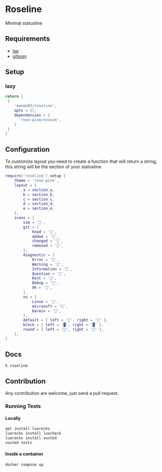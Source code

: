 # Roseline

Minimal statusline

## Requirements

- [lsp](neovim/nvim-lspconfig)
- [gitsign](https://github.com/lewis6991/gitsigns.nvim)

## Setup

### lazy

```lua
return {
 {
    'maxmx03/roseline',
    opts = {},
    dependencies = {
      'rose-pine/neovim',
    }
 }
}
```

## Configuration

To customize layout you need to create a function that will return a string,
this string will be the section of your statusline

```lua
require('roseline').setup {
    theme = 'rose-pine',
    layout = {
        a = section_a,
        b = section_b,
        c = section_c,
        d = section_d,
        e = section_e,
    },
    icons = {
        vim = '',
        git = {
            head = '',
            added = '',
            changed = '',
            removed = '',
        },
        diagnostic = {
            Error = '',
            Warning = '',
            Information = '',
            Question = '',
            Hint = '󰌶',
            Debug = '',
            Ok = '󰧱',
        },
        os = {
            Linux = '',
            microsoft = '',
            Darwin = '',
        },
        default = { left = '', right = '' },
        block = { left = '█', right = '█' },
        round = { left = '', right = '' },
    },
}
```

## Docs

`h roseline`

## Contribution

Any contribution are welcome, just send a pull request.

### Running Tests

#### Locally

```bash
apt install luarocks
luarocks install luacheck
luarocks install vusted
vusted tests

```

#### Inside a container

```bash
docker compose up
```
